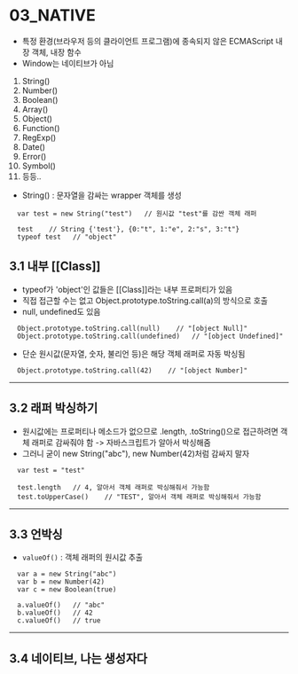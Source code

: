 # 03_NATIVE

- 특정 환경(브라우저 등의 클라이언트 프로그램)에 종속되지 않은 ECMAScript 내장 객체, 내장 함수
- Window는 네이티브가 아님

1. String()
2. Number()
3. Boolean()
4. Array()
5. Object()
6. Function()
7. RegExp()
8. Date()
9. Error()
10. Symbol()
11. 등등..

- String() : 문자열을 감싸는 wrapper 객체를 생성

```
  var test = new String("test")   // 원시값 "test"를 감싼 객체 래퍼

  test    // String {'test'}, {0:"t", 1:"e", 2:"s", 3:"t"}
  typeof test   // "object"
```

## 3.1 내부 [[Class]]

- typeof가 'object'인 값들은 [[Class]]라는 내부 프로퍼티가 있음
- 직접 접근할 수는 없고 Object.prototype.toString.call(a)의 방식으로 호출
- null, undefined도 있음

```
  Object.prototype.toString.call(null)    // "[object Null]"
  Object.prototype.toString.call(undefined)   // "[object Undefined]"
```

- 단순 원시값(문자열, 숫자, 불리언 등)은 해당 객체 래퍼로 자동 박싱됨

```
  Object.prototype.toString.call(42)    // "[object Number]"
```

---

## 3.2 래퍼 박싱하기

- 원시값에는 프로퍼티나 메소드가 없으므로 .length, .toString()으로 접근하려면 객체 래퍼로 감싸줘야 함 -> 자바스크립트가 알아서 박싱해줌
- 그러니 굳이 new String("abc"), new Number(42)처럼 감싸지 말자

```
  var test = "test"

  test.length   // 4, 알아서 객체 래퍼로 박싱해줘서 가능함
  test.toUpperCase()    // "TEST", 알아서 객체 래퍼로 박싱해줘서 가능함
```

---

## 3.3 언박싱

- `valueOf()` : 객체 래퍼의 원시값 추출

```
  var a = new String("abc")
  var b = new Number(42)
  var c = new Boolean(true)

  a.valueOf()   // "abc"
  b.valueOf()   // 42
  c.valueOf()   // true
```

---

## 3.4 네이티브, 나는 생성자다
